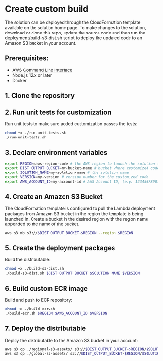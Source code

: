 # Create custom build

The solution can be deployed through the CloudFormation template available on the solution home page.
To make changes to the solution, download or clone this repo, update the source code and then run the deployment/build-s3-dist.sh script to deploy the updated code to an Amazon S3 bucket in your account.

## Prerequisites:
* [AWS Command Line Interface](https://aws.amazon.com/cli/)
* Node.js 12.x or later
* Docker

## 1. Clone the repository

## 2. Run unit tests for customization
Run unit tests to make sure added customization passes the tests:

```bash
chmod +x ./run-unit-tests.sh
./run-unit-tests.sh
```

## 3. Declare environment variables
```bash
export REGION=aws-region-code # the AWS region to launch the solution (e.g. us-east-1)
export DIST_OUTPUT_BUCKET=my-bucket-name # bucket where customized code will reside
export SOLUTION_NAME=my-solution-name # the solution name
export VERSION=my-version # version number for the customized code
export AWS_ACCOUNT_ID=my-account-id # AWS Account ID, (e.g. 123456789012)
```

## 4. Create an Amazon S3 Bucket
The CloudFormation template is configured to pull the Lambda deployment packages from Amazon S3 bucket in the region the template is being launched in. Create a bucket in the desired region with the region name appended to the name of the bucket.
```bash
aws s3 mb s3://$DIST_OUTPUT_BUCKET-$REGION --region $REGION
```

## 5. Create the deployment packages
Build the distributable:
```bash
chmod +x ./build-s3-dist.sh
./build-s3-dist.sh $DIST_OUTPUT_BUCKET $SOLUTION_NAME $VERSION
```

## 6. Build custom ECR image

Build and push to ECR repository:
```bash
chmod +x ./build-ecr.sh
./build-ecr.sh $REGION $AWS_ACCOUNT_ID $VERSION
```

## 7. Deploy the distributable

Deploy the distributable to the Amazon S3 bucket in your account:
```bash
aws s3 cp ./regional-s3-assets/ s3://$DIST_OUTPUT_BUCKET-$REGION/$SOLUTION_NAME/$VERSION/ --recursive --acl bucket-owner-full-control
aws s3 cp ./global-s3-assets/ s3://$DIST_OUTPUT_BUCKET-$REGION/$SOLUTION_NAME/$VERSION/ --recursive --acl bucket-owner-full-control
```